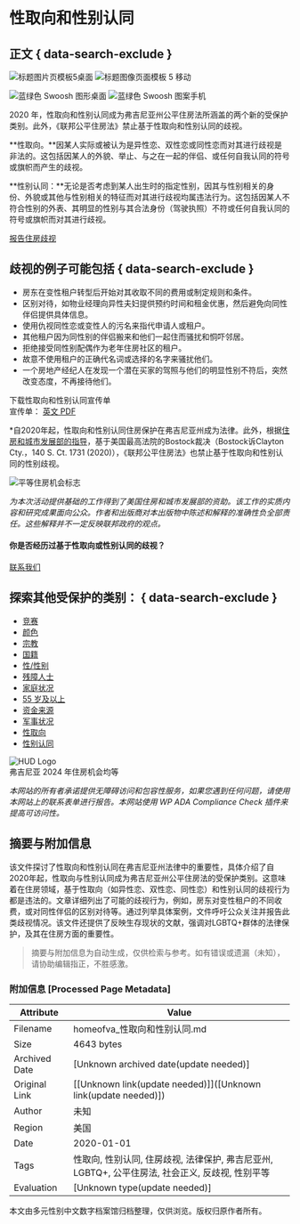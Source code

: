 # 性取向和性别认同

## 正文 { data-search-exclude }


![标题图片页模板5桌面](https://homeofva.org/wp-content/uploads/2022/06/HOME_HeroImage_couple-1_1440x600.jpg) ![标题图像页面模板 5 移动](https://homeofva.org/wp-content/uploads/2022/06/HOME_HeroImage_couple-1_M_414x400.jpg)

![蓝绿色 Swoosh 图形桌面](https://homeofva.org/wp-content/themes/responsive-starter-theme-master/img/HOME_Wave_1920px.png) ![蓝绿色 Swoosh 图案手机](https://homeofva.org/wp-content/themes/responsive-starter-theme-master/img/HOME_Wave_768px.png)

2020 年，性取向和性别认同成为弗吉尼亚州公平住房法所涵盖的两个新的受保护类别。此外，《联邦公平住房法》禁止基于性取向和性别认同的歧视。

**性取向。**因某人实际或被认为是异性恋、双性恋或同性恋而对其进行歧视是非法的。这包括因某人的外貌、举止、与之在一起的伴侣、或任何自我认同的符号或旗帜而产生的歧视。

**性别认同：**无论是否考虑到某人出生时的指定性别，因其与性别相关的身份、外貌或其他与性别相关的特征而对其进行歧视均属违法行为。这包括因某人不符合性别的外表、其明显的性别与其合法身份（驾驶执照）不符或任何自我认同的符号或旗帜而对其进行歧视。

[报告住房歧视](/zh/intake)

## 歧视的例子可能包括 { data-search-exclude }

- 房东在变性租户转型后开始对其收取不同的费用或制定规则和条件。
- 区别对待，如物业经理向异性夫妇提供预约时间和租金优惠，然后避免向同性伴侣提供具体信息。
- 使用仇视同性恋或变性人的污名来指代申请人或租户。
- 其他租户因为同性别的伴侣搬来和他们一起住而骚扰和恫吓邻居。
- 拒绝接受同性别配偶作为老年住房社区的租户。
- 故意不使用租户的正确代名词或选择的名字来骚扰他们。
- 一个房地产经纪人在发现一个潜在买家的驾照与他们的明显性别不符后，突然改变态度，不再接待他们。

下载性取向和性别认同宣传单  
宣传单： [英文 PDF](https://homeofva.org/wp-content/uploads/2024/06/FH-Flyer-Sexual-Orientation-Gender-Identity-06-25-24.pdf)

*自2020年起，性取向和性别认同住房保护在弗吉尼亚州成为法律。此外，根据[住房和城市发展部的指导](https://www.hud.gov/program_offices/fair_housing_equal_opp/housing_discrimination_and_persons_identifying_lgbtq)，基于美国最高法院的Bostock裁决（Bostock诉Clayton Cty.，140 S. Ct. 1731 (2020)），《联邦公平住房法》也禁止基于性取向和性别认同的性别歧视。

![平等住房机会标志](https://homeofva.org/wp-content/uploads/2019/12/EHO-transparent.png)

_为本次活动提供基础的工作得到了美国住房和城市发展部的资助。该工作的实质内容和研究成果面向公众。作者和出版商对本出版物中陈述和解释的准确性负全部责任。这些解释并不一定反映联邦政府的观点。_

#### 你是否经历过基于性取向或性别认同的歧视？

[联系我们](https://homeofva.org/fair-housing-complaint-form)

## 探索其他受保护的类别： { data-search-exclude }

- [竞赛](https://homeofva.org/zh/get-help/fair-housing/race/)
- [颜色](https://homeofva.org/zh/get-help/fair-housing/color/)
- [宗教](https://homeofva.org/zh/get-help/fair-housing/religion/)
- [国籍](https://homeofva.org/zh/get-help/fair-housing/national-origin/)
- [性/性别](https://homeofva.org/zh/get-help/fair-housing/sex/)
- [残障人士](https://homeofva.org/zh/get-help/fair-housing/disability/)
- [家庭状况](https://homeofva.org/zh/get-help/fair-housing/familial-status/)
- [55 岁及以上](https://homeofva.org/zh/get-help/fair-housing/age-55/)
- [资金来源](https://homeofva.org/zh/get-help/fair-housing/source-of-income/)
- [军事状况](https://homeofva.org/zh/get-help/fair-housing/veteran-status/)
- [性取向](https://homeofva.org/zh/get-help/fair-housing/sexual-orientation-gender-identity/)
- [性别认同](https://homeofva.org/zh/get-help/fair-housing/sexual-orientation-gender-identity/)

![HUD Logo](https://homeofva.org/wp-content/themes/responsive-starter-theme-master/img/hud-logo-large.png)  
弗吉尼亚 2024 年住房机会均等

_本网站的所有者承诺提供无障碍访问和包容性服务，如果您遇到任何问题，请使用本网站上的联系表单进行报告。本网站使用 WP ADA Compliance Check 插件来提高可访问性。_
<!-- tcd_original_link https://homeofva.org/zh/get-help/fair-housing/sexual-orientation-gender-identity/ -->


## 摘要与附加信息

<!-- tcd_abstract -->
该文件探讨了性取向和性别认同在弗吉尼亚州法律中的重要性，具体介绍了自2020年起，性取向与性别认同成为弗吉尼亚州公平住房法的受保护类别。这意味着在住房领域，基于性取向（如异性恋、双性恋、同性恋）和性别认同的歧视行为都是违法的。文章详细列出了可能的歧视行为，例如，房东对变性租户的不同收费，或对同性伴侣的区别对待等。通过列举具体案例，文件呼吁公众关注并报告此类歧视情况。该文件还提供了反映生存现状的文献，强调对LGBTQ+群体的法律保护，及其在住房方面的重要性。
<!-- tcd_abstract_end -->

> 摘要与附加信息为自动生成，仅供检索与参考。如有错误或遗漏（未知），请协助编辑指正，不胜感激。

### 附加信息 [Processed Page Metadata]

| Attribute       | Value                                  |
|-----------------|----------------------------------------|
| Filename        | homeofva_性取向和性别认同.md                             |
| Size            | 4643 bytes                           |
| Archived Date   | [Unknown archived date(update needed)]                             |
| Original Link   | [[Unknown link(update needed)]]([Unknown link(update needed)])                       |
| Author          | 未知                               |
| Region          | 美国                               |
| Date            | 2020-01-01                                 |
| Tags            | 性取向, 性别认同, 住房歧视, 法律保护, 弗吉尼亚州, LGBTQ+, 公平住房法, 社会正义, 反歧视, 性别平等                                 |
| Evaluation            | [Unknown type(update needed)]                                 |
<!-- tcd_table_end -->

本文由多元性别中文数字档案馆归档整理，仅供浏览。版权归原作者所有。
